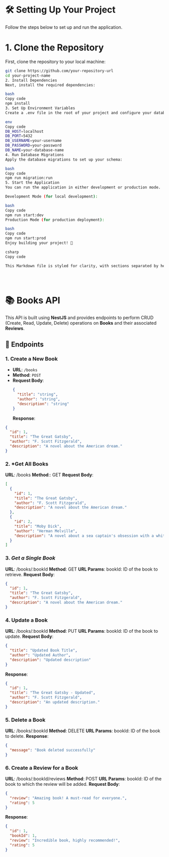 # 🛠️ **Setting Up Your Project**

Follow the steps below to set up and run the application.

# 1. Clone the Repository

First, clone the repository to your local machine:

```bash
git clone https://github.com/your-repository-url
cd your-project-name
2. Install Dependencies
Next, install the required dependencies:

bash
Copy code
npm install
3. Set Up Environment Variables
Create a .env file in the root of your project and configure your database connection:

env
Copy code
DB_HOST=localhost
DB_PORT=5432
DB_USERNAME=your-username
DB_PASSWORD=your-password
DB_NAME=your-database-name
4. Run Database Migrations
Apply the database migrations to set up your schema:

bash
Copy code
npm run migration:run
5. Start the Application
You can run the application in either development or production mode.

Development Mode (for local development):

bash
Copy code
npm run start:dev
Production Mode (for production deployment):

bash
Copy code
npm run start:prod
Enjoy building your project! 🎉

csharp
Copy code

This Markdown file is styled for clarity, with sections separated by headers, code blocks highlighted, and steps clearly outlined for easy reading and execution.





```

# 📚 **Books API**

This API is built using **NestJS** and provides endpoints to perform CRUD (Create, Read, Update, Delete) operations on **Books** and their associated **Reviews**.

## 🚀 **Endpoints**

### 1. **Create a New Book**

- **URL**: `/books`
- **Method**: `POST`
- **Request Body**:
  ```json
  {
    "title": "string",
    "author": "string",
    "description": "string"
  }
  ```
  **Response**:

```json
{
  "id": 1,
  "title": "The Great Gatsby",
  "author": "F. Scott Fitzgerald",
  "description": "A novel about the American dream."
}
```

### 2. **\*Get All Books**

**URL**: /books
**Method**:: GET
**Request Body**:

```json
[
  {
    "id": 1,
    "title": "The Great Gatsby",
    "author": "F. Scott Fitzgerald",
    "description": "A novel about the American dream."
  },
  {
    "id": 2,
    "title": "Moby Dick",
    "author": "Herman Melville",
    "description": "A novel about a sea captain's obsession with a white whale."
  }
]
```

### 3. **_Get a Single Book_**

**URL**: /books/:bookId
**Method**: GET
**URL Params**:
bookId: ID of the book to retrieve.
**Request Body**:

```json
{
  "id": 1,
  "title": "The Great Gatsby",
  "author": "F. Scott Fitzgerald",
  "description": "A novel about the American dream."
}
```

### 4. Update a Book

**URL**: /books/:bookId
**Method**: PUT
**URL Params**:
bookId: ID of the book to update.
**Request Body**:

```json
{
  "title": "Updated Book Title",
  "author": "Updated Author",
  "description": "Updated description"
}
```

**Response**:

```json
{
  "id": 1,
  "title": "The Great Gatsby - Updated",
  "author": "F. Scott Fitzgerald",
  "description": "An updated description."
}
```

### 5. Delete a Book

**URL**: /books/:bookId
**Method**: DELETE
**URL Params**:
bookId: ID of the book to delete.
**Response**:

```json
{
  "message": "Book deleted successfully"
}
```

### 6. Create a Review for a Book

**URL**: /books/:bookId/reviews
**Method**: POST
**URL Params**:
bookId: ID of the book to which the review will be added.
**Request Body**:

```json
{
  "review": "Amazing book! A must-read for everyone.",
  "rating": 5
}
```

**Response**:

```json
{
  "id": 1,
  "bookId": 1,
  "review": "Incredible book, highly recommended!",
  "rating": 5
}
```
